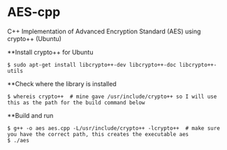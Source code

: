 # AES-cpp
C++ Implementation of Advanced Encryption Standard (AES) using crypto++ (Ubuntu) 
 
 **Install crypto++ for Ubuntu
 
    $ sudo apt-get install libcrypto++-dev libcrypto++-doc libcrypto++-utils
    
 **Check where the library is installed
   
    $ whereis crypto++  # mine gave /usr/include/crypto++ so I will use this as the path for the build command below
    
    
 **Build and run
 
    $ g++ -o aes aes.cpp -L/usr/include/crypto++ -lcrypto++  # make sure you have the correct path, this creates the executable aes
    $ ./aes 
